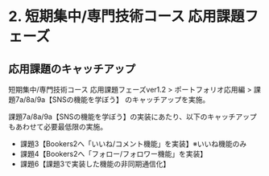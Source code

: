 # 2. 短期集中/専門技術コース 応用課題フェーズ

## 応用課題のキャッチアップ

短期集中/専門技術コース 応用課題フェーズver1.2 > ポートフォリオ応用編 > 課題7a/8a/9a【SNSの機能を学ぼう】
のキャッチアップを実施。

課題7a/8a/9a【SNSの機能を学ぼう】の実装にあたり、以下のキャッチアップもあわせて必要最低限の実施。

* 課題3【Bookers2へ「いいね/コメント機能」を実装】※いいね機能のみ
* 課題4【Bookers2へ「フォロー/フォロワー機能」を実装】
* 課題6【課題3で実装した機能の非同期通信化】
